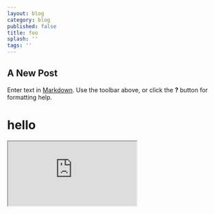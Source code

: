 ```yaml
---
layout: blog
category: blog
published: false
title: foo
splash: ''
tags: ''
---
```

## A New Post

Enter text in [Markdown](http://daringfireball.net/projects/markdown/). Use the toolbar above, or click the **?** button for formatting help.

<h1>hello</h1>

<iframe src="http://raruto.github.io/prose.io/"></iframe>